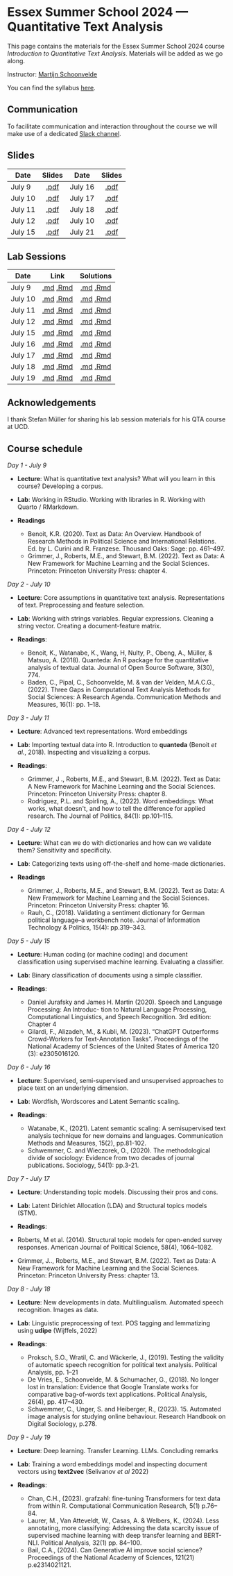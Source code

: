 # Essex Summer School 2024 — Quantitative Text Analysis

This page contains the materials for the Essex Summer School 2024 course *Introduction to Quantitative Text Analysis*. Materials will be added as we go along.

Instructor: [Martijn Schoonvelde](http://mschoonvelde.com)

You can find the syllabus [here](Syllabus_QTA.pdf).

## Communication

To facilitate communication and interaction throughout the course we will make use of a dedicated [Slack channel](https://essqta24.slack.com).

## Slides

| Date        | Slides           |  Date        | Slides           |
| ------------- |:-------------:| ------------- |:-------------:|
| July  9   | [.pdf](Slides/Slides_QTA_1.pdf)| July  16   | [.pdf]( ) |
| July  10   | [.pdf]()| July  17   | [.pdf]() |
| July  11   | [.pdf]() | July  18   | [.pdf]() |
| July  12   | [.pdf]()| July  10   |[.pdf]() |
| July  15   | [.pdf]()| July  21   | [.pdf]() |


## Lab Sessions

| Date        | Link           | Solutions           |    
| ------------- |:-------------:|:-------------:|
| July  9   |  [.md]( Lab_sessions/Day_1/Lab_Session_QTA_1.md ) [.Rmd]( Lab_sessions/Day_1/Lab_Session_QTA_1.Rmd )  | [.md]() [.Rmd]() |
| July  10   | [.md]() [.Rmd]() | [.md]() [.Rmd]() |
| July  11   | [.md]() [.Rmd]() | [.md]() [.Rmd]() |
| July  12   | [.md]() [.Rmd]() | [.md]() [.Rmd]() |
| July  15   | [.md]() [.Rmd]() | [.md]() [.Rmd]() |
| July  16   | [.md]() [.Rmd]() | [.md]() [.Rmd]() |
| July  17   | [.md]() [.Rmd]() | [.md]() [.Rmd]() |
| July  18   | [.md]() [.Rmd]() | [.md]() [.Rmd]() |
| July  19   | [.md]() [.Rmd]() | [.md]() [.Rmd]() |

<!-- ## Flash talks

| Name        | Link           | 
| ------------- |:-------------:| 
 -->

## Acknowledgements

I thank Stefan Müller for sharing his lab session materials for his QTA course at UCD.

## Course schedule


*Day 1 - July 9*

 - **Lecture**: What is quantitative text analysis? What will you learn in this course? Developing a corpus.
 
-  **Lab**: Working in RStudio. Working with libraries in R. Working with Quarto / RMarkdown. 

- **Readings**
  - Benoit, K.R. (2020). Text as Data: An Overview. Handbook of Research Methods in Political Science and International Relations. Ed. by L. Curini and R. Franzese. Thousand Oaks: Sage: pp. 461–497.
  - Grimmer, J., Roberts, M.E., and Stewart, B.M. (2022). Text as Data: A New Framework for Machine Learning and the Social Sciences. Princeton: Princeton University Press: chapter 4.

*Day 2 - July 10*

-	**Lecture**: Core assumptions in quantitative text analysis. Representations of text. Preprocessing and feature selection.

-	**Lab**: Working with strings variables. Regular expressions. Cleaning a string vector. Creating a document-feature matrix. 

- **Readings**:
  -  Benoit, K., Watanabe, K., Wang, H, Nulty, P., Obeng, A., Müller, & Matsuo, A. (2018). Quanteda: An R package for the quantitative analysis of textual data. Journal of Open Source Software, 3(30), 774.
  - Baden, C., Pipal, C., Schoonvelde, M. & van der Velden, M.A.C.G., (2022). Three Gaps in Computational Text Analysis Methods for Social Sciences: A Research Agenda. Communication Methods and Measures, 16(1): pp. 1–18.

*Day 3 - July 11*

-	**Lecture**: Advanced text representations. Word embeddings

-	**Lab**: Importing textual data into R. Introduction to **quanteda** (Benoit _et al._, 2018). Inspecting and visualizing a corpus. 

- **Readings**:
  -  Grimmer, J ., Roberts, M.E., and Stewart, B.M. (2022). Text as Data: A New Framework for Machine Learning and the Social Sciences. Princeton: Princeton University Press: chapter 8.
  - Rodriguez, P.L. and Spirling, A., (2022). Word embeddings: What works, what doesn't, and how to tell the difference for applied research. The Journal of Politics, 84(1): pp.101–115.
  
*Day 4 - July 12*

-	**Lecture**: What can we do with dictionaries and how can we validate them? Sensitivity and specificity.

-	**Lab**: Categorizing texts using off-the-shelf and home-made dictionaries. 

- **Readings**
  - Grimmer, J., Roberts, M.E., and Stewart, B.M. (2022). Text as Data: A New Framework for Machine Learning and the Social Sciences. Princeton: Princeton University Press: chapter 16.
  - Rauh, C., (2018). Validating a sentiment dictionary for German political language–a workbench note. Journal of Information Technology & Politics, 15(4): pp.319–343.

*Day 5 - July 15*

-	**Lecture**: Human coding (or machine coding) and document classification using supervised machine learning. Evaluating a classifier.

-	**Lab**: Binary classification of documents using a simple classifier.

- **Readings**:
  - Daniel Jurafsky and James H. Martin (2020). Speech and Language Processing: An Introduc- tion to Natural Language Processing, Computational Linguistics, and Speech Recognition. 3rd edition: Chapter 4
  - Gilardi, F., Alizadeh, M., & Kubli, M. (2023). “ChatGPT Outperforms Crowd-Workers for Text-Annotation Tasks”. Proceedings of the National Academy of Sciences of the United States of America 120 (3): e2305016120.

*Day 6 - July 16*

-	**Lecture**: Supervised, semi-supervised and unsupervised approaches to place text on an underlying dimension. 

-	**Lab**: Wordfish, Wordscores and Latent Semantic scaling.

- **Readings**:

  - Watanabe, K., (2021). Latent semantic scaling: A semisupervised text analysis technique for new domains and languages. Communication Methods and Measures, 15(2), pp.81-102.
  - Schwemmer, C. and Wieczorek, O., (2020). The methodological divide of sociology: Evidence from two decades of journal publications. Sociology, 54(1): pp.3-21.

*Day 7 - July 17*

-	**Lecture**: Understanding topic models. Discussing their pros and cons. 

-	**Lab**: Latent Dirichlet Allocation (LDA) and Structural topics models (STM).

- **Readings**:
 - Roberts, M et al. (2014). Structural topic models for open-ended survey responses. American Journal of Political Science, 58(4), 1064–1082.
 - Grimmer, J.., Roberts, M.E., and Stewart, B.M. (2022). Text as Data: A New Framework for Machine Learning and the Social Sciences. Princeton: Princeton University Press: chapter 13.

*Day 8 - July 18*

-	**Lecture**: New developments in data.  Multilingualism. Automated speech recognition. Images as data.

-	**Lab**: Linguistic preprocessing of text. POS tagging and lemmatizing using **udipe** (Wijffels, 2022)

- **Readings**:
  - Proksch, S.O., Wratil, C. and Wäckerle, J., (2019). Testing the validity of automatic speech recognition for political text analysis. Political Analysis, pp. 1–21
  - De Vries, E., Schoonvelde, M. & Schumacher, G., (2018). No longer lost in translation: Evidence that Google Translate works for comparative bag-of-words text applications. Political Analysis, 26(4), pp. 417–430.
  - Schwemmer, C., Unger, S. and Heiberger, R., (2023). 15. Automated image analysis for studying online behaviour. Research Handbook on Digital Sociology, p.278.

*Day 9 - July 19*

-	**Lecture**: Deep learning. Transfer Learning. LLMs. Concluding remarks 

-	**Lab**: Training a word embeddings model and inspecting document vectors using **text2vec** (Selivanov _et al_ 2022)

- **Readings**:
   - Chan, C.H., (2023). grafzahl: fine-tuning Transformers for text data from within R. Computational Communication Research, 5(1) p.76–84.
   - Laurer, M., Van Atteveldt, W., Casas, A. & Welbers, K., (2024). Less annotating, more classifying: Addressing the data scarcity issue of supervised machine learning with deep transfer learning and BERT-NLI. Political Analysis, 32(1) pp. 84–100.
   - Bail, C.A., (2024). Can Generative AI improve social science? Proceedings of the National Academy of Sciences, 121(21) p.e2314021121.


